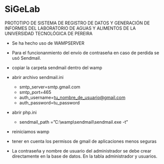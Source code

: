 # SiGeLab
PROTOTIPO DE SISTEMA DE REGISTRO DE DATOS Y GENERACIÓN DE INFORMES DEL LABORATORIO DE AGUAS Y ALIMENTOS DE LA UNIVERSIDAD TECNOLÓGICA DE PEREIRA

- Se ha hecho uso de WAMPSERVER

- Para el funcionanmiento del envío de contraseña en caso de perdida se usó Sendmail.
- copiar la carpeta sendmail dentro del wamp
- abrir archivo sendmail.ini
  - smtp_server=smtp.gmail.com
  - smtp_port=465
  - auth_username=tu_nombre_de_usuario@gmail.com
  - auth_password=tu_password
- abrir php.ini
  - sendmail_path =”C:\wamp\sendmail\sendmail.exe -t”
- reiniciamos wamp
- tener en cuenta los permisos de gmail de aplicaciones menos seguras

- La contraseña y nombre de usuario del administrador se debe crear directamente en la base de datos. En la tabla administrador y usuarios.
